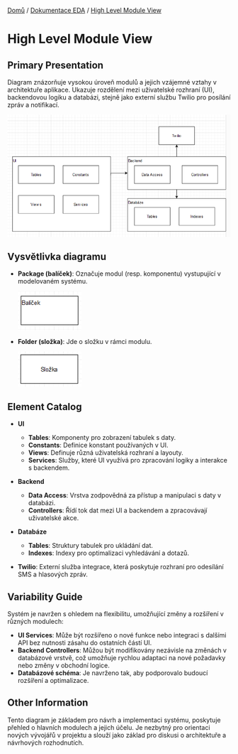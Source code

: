 [Domů](/README.md) / [Dokumentace EDA](/Dokumentace/EDA/README.md) / [High Level Module View](/Dokumentace/EDA/pages/module-view.md)

# High Level Module View

## Primary Presentation
Diagram znázorňuje vysokou úroveň modulů a jejich vzájemné vztahy v architektuře aplikace. Ukazuje rozdělení mezi uživatelské rozhraní (UI), backendovou logiku a databázi, stejně jako externí službu Twilio pro posílání zpráv a notifikací.

![Module diagram](../assets/package-diagram.png)

## Vysvětlivka diagramu

- **Package (balíček)**: Označuje modul (resp. komponentu) vystupující v modelovaném systému.

  ![Package](../assets/package-1.png)

- **Folder (složka)**: Jde o složku v rámci modulu.

  ![Folder](../assets/package-2.png)

## Element Catalog

- **UI**
    - **Tables**: Komponenty pro zobrazení tabulek s daty.
    - **Constants**: Definice konstant používaných v UI.
    - **Views**: Definuje různá uživatelská rozhraní a layouty.
    - **Services**: Služby, které UI využívá pro zpracování logiky a interakce s backendem.

- **Backend**
    - **Data Access**: Vrstva zodpovědná za přístup a manipulaci s daty v databázi.
    - **Controllers**: Řídí tok dat mezi UI a backendem a zpracovávají uživatelské akce.

- **Databáze**
    - **Tables**: Struktury tabulek pro ukládání dat.
    - **Indexes**: Indexy pro optimalizaci vyhledávání a dotazů.

- **Twilio**: Externí služba integrace, která poskytuje rozhraní pro odesílání SMS a hlasových zpráv.

## Variability Guide

Systém je navržen s ohledem na flexibilitu, umožňující změny a rozšíření v různých modulech:

- **UI Services**: Může být rozšířeno o nové funkce nebo integraci s dalšími API bez nutnosti zásahu do ostatních částí UI.
- **Backend Controllers**: Můžou být modifikovány nezávisle na změnách v databázové vrstvě, což umožňuje rychlou adaptaci na nové požadavky nebo změny v obchodní logice.
- **Databázové schéma**: Je navrženo tak, aby podporovalo budoucí rozšíření a optimalizace.

## Other Information

Tento diagram je základem pro návrh a implementaci systému, poskytuje přehled o hlavních modulech a jejich účelu. Je nezbytný pro orientaci nových vývojářů v projektu a slouží jako základ pro diskusi o architektuře a návrhových rozhodnutích.